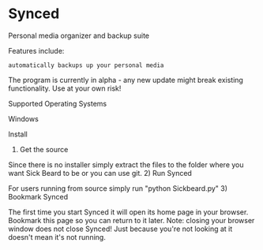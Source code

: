 Synced
======

Personal media organizer and backup suite

Features include:

    automatically backups up your personal media 

The program is currently in alpha - any new update might break existing functionality. Use at your own risk! 

Supported Operating Systems

Windows

Install
1) Get the source

Since there is no installer simply extract the files to the folder where you want Sick Beard to be or you can use git.
2) Run Synced

For users running from source simply run "python Sickbeard.py"
3) Bookmark Synced

The first time you start Synced it will open its home page in your browser. Bookmark this page so you can return to it later. Note: closing your browser window does not close Synced! Just because you're not looking at it doesn't mean it's not running. 
